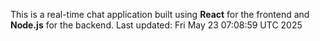 This is a real-time chat application built using **React** for the frontend and **Node.js** for the backend.
Last updated: Fri May 23 07:08:59 UTC 2025
